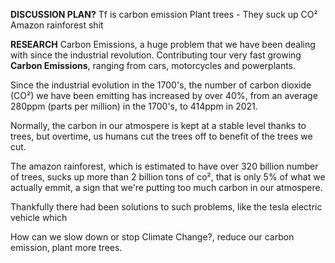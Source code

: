 **DISCUSSION PLAN?**
Tf is carbon emission
Plant trees - They suck up CO²
Amazon rainforest shit

**RESEARCH**
Carbon Emissions, a huge problem that we have been dealing with since the industrial revolution. Contributing tour very fast growing **Carbon Emissions**, ranging from cars, motorcycles and powerplants.

Since the industrial evolution in the 1700's, the number of carbon dioxide (CO²) we have been emitting has increased by over 40%, from an average 280ppm (parts per million) in the 1700's, to 414ppm in 2021.

Normally, the carbon in our atmospere is kept at a stable level thanks to trees, but overtime, us humans cut the trees off to benefit of the trees we cut.

The amazon rainforest, which is estimated to have over 320 billion number of trees, sucks up more than 2 billion tons of co², that is only 5% of what we actually emmit, a sign that we're putting too much carbon in our atmospere.

Thankfully there had been solutions to such problems, like the tesla electric vehicle which 

How can we slow down or stop Climate Change?, reduce our carbon emission, plant more trees.